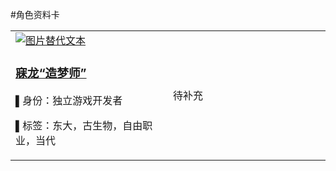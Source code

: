 #角色资料卡
<table>
  <tr>
    <td width="50%">
      <a href="https://gitee.com/lzmstr/character/wikis/%E8%A7%92%E8%89%B2/%E5%AF%90%E9%BE%99%E2%80%9C%E9%80%A0%E6%A2%A6%E5%B8%88%E2%80%9D">
        <img src="https://gitee.com/lzmstr/character/raw/master/%E5%AF%90%E9%BE%99%E2%80%9C%E9%80%A0%E6%A2%A6%E5%B8%88%E2%80%9D/1%E9%80%A0%E6%A2%A6%E5%B8%88%E5%A4%B4%E5%83%8F.png" 
             alt="图片替代文本" 
             style="max-height: 300px; display: block;">
      </a>
      <h3 style="font-weight: bold;"><a href="https://gitee.com/lzmstr/character/wikis/%E8%A7%92%E8%89%B2/%E5%AF%90%E9%BE%99%E2%80%9C%E9%80%A0%E6%A2%A6%E5%B8%88%E2%80%9D">寐龙“造梦师”</a></h3>
      <p>▌身份：独立游戏开发者</p>
      <p>▌标签：东大，古生物，自由职业，当代</p>
    </td>
    <td width="50%">
      待补充
    </td>
  </tr>
</table>